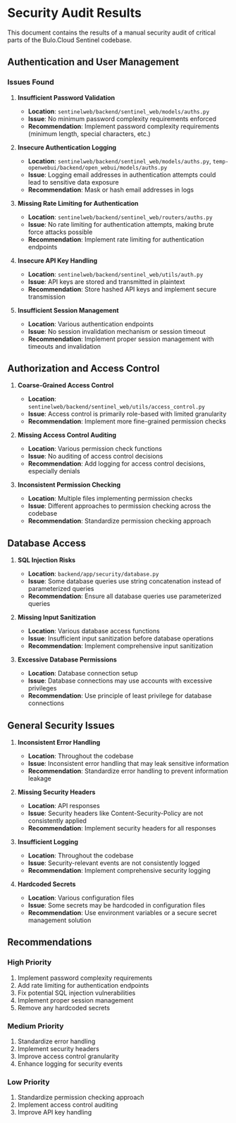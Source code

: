 # Security Audit Results

This document contains the results of a manual security audit of critical parts of the Bulo.Cloud Sentinel codebase.

## Authentication and User Management

### Issues Found

1. **Insufficient Password Validation**
   - **Location**: `sentinelweb/backend/sentinel_web/models/auths.py`
   - **Issue**: No minimum password complexity requirements enforced
   - **Recommendation**: Implement password complexity requirements (minimum length, special characters, etc.)

2. **Insecure Authentication Logging**
   - **Location**: `sentinelweb/backend/sentinel_web/models/auths.py`, `temp-openwebui/backend/open_webui/models/auths.py`
   - **Issue**: Logging email addresses in authentication attempts could lead to sensitive data exposure
   - **Recommendation**: Mask or hash email addresses in logs

3. **Missing Rate Limiting for Authentication**
   - **Location**: `sentinelweb/backend/sentinel_web/routers/auths.py`
   - **Issue**: No rate limiting for authentication attempts, making brute force attacks possible
   - **Recommendation**: Implement rate limiting for authentication endpoints

4. **Insecure API Key Handling**
   - **Location**: `sentinelweb/backend/sentinel_web/utils/auth.py`
   - **Issue**: API keys are stored and transmitted in plaintext
   - **Recommendation**: Store hashed API keys and implement secure transmission

5. **Insufficient Session Management**
   - **Location**: Various authentication endpoints
   - **Issue**: No session invalidation mechanism or session timeout
   - **Recommendation**: Implement proper session management with timeouts and invalidation

## Authorization and Access Control

1. **Coarse-Grained Access Control**
   - **Location**: `sentinelweb/backend/sentinel_web/utils/access_control.py`
   - **Issue**: Access control is primarily role-based with limited granularity
   - **Recommendation**: Implement more fine-grained permission checks

2. **Missing Access Control Auditing**
   - **Location**: Various permission check functions
   - **Issue**: No auditing of access control decisions
   - **Recommendation**: Add logging for access control decisions, especially denials

3. **Inconsistent Permission Checking**
   - **Location**: Multiple files implementing permission checks
   - **Issue**: Different approaches to permission checking across the codebase
   - **Recommendation**: Standardize permission checking approach

## Database Access

1. **SQL Injection Risks**
   - **Location**: `backend/app/security/database.py`
   - **Issue**: Some database queries use string concatenation instead of parameterized queries
   - **Recommendation**: Ensure all database queries use parameterized queries

2. **Missing Input Sanitization**
   - **Location**: Various database access functions
   - **Issue**: Insufficient input sanitization before database operations
   - **Recommendation**: Implement comprehensive input sanitization

3. **Excessive Database Permissions**
   - **Location**: Database connection setup
   - **Issue**: Database connections may use accounts with excessive privileges
   - **Recommendation**: Use principle of least privilege for database connections

## General Security Issues

1. **Inconsistent Error Handling**
   - **Location**: Throughout the codebase
   - **Issue**: Inconsistent error handling that may leak sensitive information
   - **Recommendation**: Standardize error handling to prevent information leakage

2. **Missing Security Headers**
   - **Location**: API responses
   - **Issue**: Security headers like Content-Security-Policy are not consistently applied
   - **Recommendation**: Implement security headers for all responses

3. **Insufficient Logging**
   - **Location**: Throughout the codebase
   - **Issue**: Security-relevant events are not consistently logged
   - **Recommendation**: Implement comprehensive security logging

4. **Hardcoded Secrets**
   - **Location**: Various configuration files
   - **Issue**: Some secrets may be hardcoded in configuration files
   - **Recommendation**: Use environment variables or a secure secret management solution

## Recommendations

### High Priority

1. Implement password complexity requirements
2. Add rate limiting for authentication endpoints
3. Fix potential SQL injection vulnerabilities
4. Implement proper session management
5. Remove any hardcoded secrets

### Medium Priority

1. Standardize error handling
2. Implement security headers
3. Improve access control granularity
4. Enhance logging for security events

### Low Priority

1. Standardize permission checking approach
2. Implement access control auditing
3. Improve API key handling
